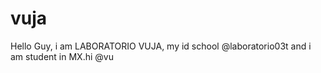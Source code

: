 # vuja
Hello Guy, i am LABORATORIO VUJA, my id school @laboratorio03t and i am student in MX.hi
@vu
